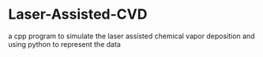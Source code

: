 # Laser-Assisted-CVD
a cpp program to simulate the laser assisted chemical vapor deposition and using python to represent the data 

